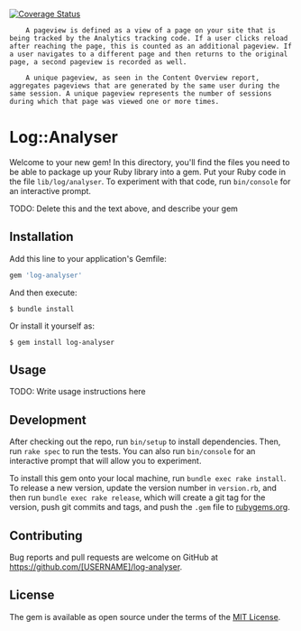 [![Coverage Status](https://coveralls.io/repos/github/DMazzei/log-analyser/badge.svg?branch=master)](https://coveralls.io/github/DMazzei/log-analyser?branch=master)



```
    A pageview is defined as a view of a page on your site that is being tracked by the Analytics tracking code. If a user clicks reload after reaching the page, this is counted as an additional pageview. If a user navigates to a different page and then returns to the original page, a second pageview is recorded as well.

    A unique pageview, as seen in the Content Overview report, aggregates pageviews that are generated by the same user during the same session. A unique pageview represents the number of sessions during which that page was viewed one or more times.
```


# Log::Analyser

Welcome to your new gem! In this directory, you'll find the files you need to be able to package up your Ruby library into a gem. Put your Ruby code in the file `lib/log/analyser`. To experiment with that code, run `bin/console` for an interactive prompt.

TODO: Delete this and the text above, and describe your gem

## Installation

Add this line to your application's Gemfile:

```ruby
gem 'log-analyser'
```

And then execute:

    $ bundle install

Or install it yourself as:

    $ gem install log-analyser

## Usage

TODO: Write usage instructions here

## Development

After checking out the repo, run `bin/setup` to install dependencies. Then, run `rake spec` to run the tests. You can also run `bin/console` for an interactive prompt that will allow you to experiment.

To install this gem onto your local machine, run `bundle exec rake install`. To release a new version, update the version number in `version.rb`, and then run `bundle exec rake release`, which will create a git tag for the version, push git commits and tags, and push the `.gem` file to [rubygems.org](https://rubygems.org).

## Contributing

Bug reports and pull requests are welcome on GitHub at https://github.com/[USERNAME]/log-analyser.


## License

The gem is available as open source under the terms of the [MIT License](https://opensource.org/licenses/MIT).
